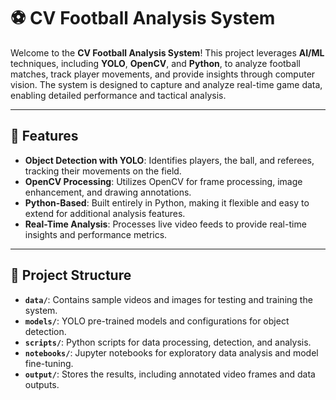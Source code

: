 # ⚽ CV Football Analysis System

Welcome to the **CV Football Analysis System**! This project leverages **AI/ML** techniques, including **YOLO**, **OpenCV**, and **Python**, to analyze football matches, track player movements, and provide insights through computer vision. The system is designed to capture and analyze real-time game data, enabling detailed performance and tactical analysis.

---

## 🚀 Features

- **Object Detection with YOLO**: Identifies players, the ball, and referees, tracking their movements on the field.
- **OpenCV Processing**: Utilizes OpenCV for frame processing, image enhancement, and drawing annotations.
- **Python-Based**: Built entirely in Python, making it flexible and easy to extend for additional analysis features.
- **Real-Time Analysis**: Processes live video feeds to provide real-time insights and performance metrics.
  
---

## 📂 Project Structure

- **`data/`**: Contains sample videos and images for testing and training the system.
- **`models/`**: YOLO pre-trained models and configurations for object detection.
- **`scripts/`**: Python scripts for data processing, detection, and analysis.
- **`notebooks/`**: Jupyter notebooks for exploratory data analysis and model fine-tuning.
- **`output/`**: Stores the results, including annotated video frames and data outputs.

